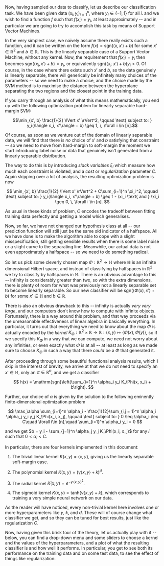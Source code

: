 Now, having sampled our data to classify, let us describe our classification task. We have been given data $(x_i,\, y_i)_{i=1}^n$, where $y_i \in \{-1,1\}$ for all $i$. and we wish to find a function $f$ such that $f(x_i) = y_i$, at least approximately -- and in particular we are going to try to accomplish this task by means of Support Vector Machines.

In the very simplest case, we naïvely assume there really exists such a function, and it can be written on the form $f(x) = \mathrm{sgn}(\langle x,x'\rangle + b)$ for some $x' \in \mathbb{R}^2$ and $b \in \mathbb{R}$. This is the linearly separable case of a Support Vector Machine, without any kernel. Now, the requirement that $f(x_i) = y_i$ then becomes $\mathrm{sgn}(\langle x_i, x'\rangle + b) = y_i$, or equivalently $\mathrm{sgn}(\langle x_i, x'\rangle + b)y_i > 0$. Of course, in the case where there exists such $x'$ and $b$, so the data genuinely is linearly separable, there will generically be infinitely many choices of the parameters -- so we need to make a choice, and the choice made by the SVM method is to maximise the distance between the hyperplane separating the two regions and the closest point in the training data.

If you carry through an analysis of what this means mathematically, you end up with the following optimization problem for linearly separable hard-margin SVM:

$$\min_{x', b} \frac{1}{2} \lVert x' \rVert^2, \qquad \text{ subject to: } y_i(\langle x_i, x'\rangle + b) \geq 1, \, \forall i \in [n].$$

Of course, as soon as we venture out of the domain of linearly separable data, we will find that there is *no* choice of $x'$ and $b$ satisfying that constraint -- so we need to move from hard-margin to soft-margin the moment we start introducing label noise or data that genuinely isn't generated from a linearly separable distribution.

The way to do this is by introducing *slack variables* $\xi_i$ which measure how much each constraint is violated, and a *cost* or *regularization* parameter $C$. Again skipping over a lot of analysis, the resulting optimization problem is now

$$
\min_{x', b} \frac{1}{2} \lVert x' \rVert^2 + C\sum_{i=1}^n \xi_i^2, \qquad \text{ subject to: } y_i(\langle x_i, x'\rangle + b) \geq 1 - \xi_i \text{ and } \xi_i \geq 0, \, \forall i \in [n].
$$

As usual in these kinds of problem, $C$ encodes the tradeoff between fitting training data perfectly and getting a model which generalises.

Now, so far, we have not changed our hypothesis class at all -- our prediction function will still just be the same old indicator of a halfspace. All we have done is to make the algorithm able to cope with a slight misspecification, still getting sensible results when there is some label noise or a slight curve to the separating line. Meanwhile, our actual data is not even approximately a halfspace -- so we need to do something radical.

So let us pick some cleverly chosen map $\Phi: \mathbb{R}^2 \to \mathbb{H}$ where $\mathbb{H}$ is an infinite dimensional Hilbert space, and instead of classifying by halfspaces in $\mathbb{R}^2$ we try to classify by halfspaces in $\mathbb{H}$. There is an obvious advantage to this -- infinity is considerably greater than two, so with the extra dimensions, there is plenty of room for what was previously not a linearly separable set to become linearly separable. So our new classifier will be $\mathrm{sgn}(\langle \Phi(x), x' \rangle + b)$ for some $x' \in \mathbb{H}$ and $b \in \mathbb{R}$.

There is also an obvious drawback to this -- infinity is actually *very very large*, and our computers don't know how to compute with infinite objects. Fortunately, there is a way around this problem, and that way proceeds via the unreasonable effectiveness of linear algebra in basically everything. In particular, it turns out that everything we need to know about the map $\Phi$ is actually encoded by the *kernel* $K_\Phi: \mathbb{R}^2 \times \mathbb{R} \to \mathbb{R}: (x, y) \mapsto \langle \Phi(x), \Phi(y)\rangle$, so if we specify this $K_\Phi$ in a way that we can compute, we need not worry about any infinities, or even exactly what $\Phi$ is at all -- at least as long as we made sure to choose $K_\Phi$ in such a way that there *could* be a $\Phi$ that generated it.

After proceeding through some beautiful functional analysis results, which I skip in the interest of brevity, we arrive at that we do not need to specify an $x' \in \mathbb{H}$, only an $\alpha \in \mathbb{R}^n$, and we get a classifier

$$
h(x) = \mathrm{sgn}\left(\sum_{i=1}^n \alpha_i y_i K_\Phi(x, x_i) + b\right).
$$

Further, our choice of $\alpha$ is given by the solution to the following eminently finite-dimensional optimization problem

$$
\max_\alpha \sum_{i=1}^n \alpha_i - \frac{1}{2}\sum_{i,j = 1}^n \alpha_i \alpha_j y_i y_j K_\Phi(x_i, x_j), \qquad \text{ subject to: } 0 \leq \alpha_i \leq C\quad \forall i\in [n],\quad \sum_{i=1}^n \alpha_i y_i = 0 
$$

and we get $b = y_i - \sum_{j=1}^n \alpha_j y_j K_\Phi(x_i, x_j)$ for any $i$ such that $0 < \alpha_i < C$.

In particular, there are four kernels implemented in this document:

1.  The trivial linear kernel $K(x, y) = \langle x, y \rangle$, giving us the linearly separable soft-margin case.

2.  The polynomial kernel $K(x,y) = (\gamma \langle x, y \rangle + k)^d$.

3.  The radial kernel $K(x,y) = e^{-\gamma\, \langle x, y\rangle^2}$.

4.  The sigmoid kernel $K(x,y) = \mathrm{tanh}(\gamma\langle x, y\rangle + k)$, which corresponds to training a very simple neural network on our data.

As the reader will have noticed, every non-trivial kernel here involves one or more hyperparameters like $\gamma$, $k$, and $d$. These will of course change what classifier we get, and so they can be tuned for best results, just like the regularization $C$.

Now, having given this brisk tour of the theory, let us actually play with it -- below, you can find a drop-down menu and some sliders to choose a kernel and the values of the hyperparameters, and a plot of what the resulting classifier is and how well it performs. In particular, you get to see both its performance on the training data and on some test data, to see the effect of things like regularization.

